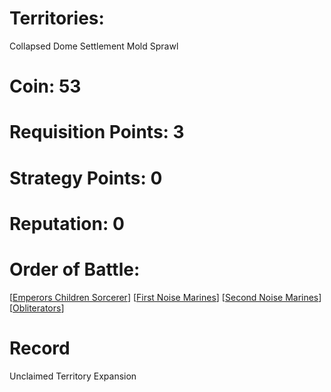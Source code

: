 # Territories: 
Collapsed Dome
Settlement
Mold Sprawl

# Coin: 53

# Requisition Points: 3

# Strategy Points: 0

# Reputation: 0

# Order of Battle:
[[Emperors Children Sorcerer]]
[[First Noise Marines]]
[[Second Noise Marines]]
[[Obliterators]]

# Record
Unclaimed Territory Expansion

[//begin]: # "Autogenerated link references for markdown compatibility"
[Emperors Children Sorcerer]: emperors-children-sorcerer "Emperors Children Sorcerer"
[First Noise Marines]: first-noise-marines "First Noise Marines"
[Second Noise Marines]: second-noise-marines "Second Noise Marines"
[Obliterators]: obliterators "Obliterators"
[//end]: # "Autogenerated link references"